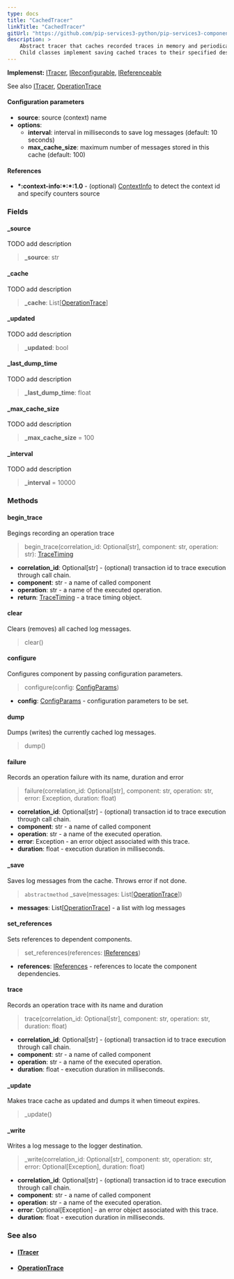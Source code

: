 ```yaml
---
type: docs
title: "CachedTracer"
linkTitle: "CachedTracer"
gitUrl: "https://github.com/pip-services3-python/pip-services3-components-python"
description: >
    Abstract tracer that caches recorded traces in memory and periodically dumps them.
    Child classes implement saving cached traces to their specified destinations.
---
```


**Implemenst:** [ITracer](../itracer), [IReconfigurable](../../../commons/config/ireconfigurable), [IReferenceable](../../../commons/refer/ireferenceable)

See also [ITracer](../itracer), [OperationTrace](../operation_trace)

#### Configuration parameters

- **source**: source (context) name
- **options**:
    - **interval**: interval in milliseconds to save log messages (default: 10 seconds)
    - **max_cache_size**: maximum number of messages stored in this cache (default: 100)        

#### References

- **\*:context-info:\*:\*:1.0** - (optional) [ContextInfo](../../info/context_info) to detect the context id and specify counters source

### Fields

<span class="hide-title-link">

#### _source
TODO add description
> **_source**: str

#### _cache
TODO add description
> **_cache**: List[[OperationTrace](../operation_trace)]

#### _updated
TODO add description
> **_updated**: bool

#### _last_dump_time
TODO add description
> **_last_dump_time**: float

#### _max_cache_size
TODO add description
> **_max_cache_size** = 100

#### _interval
TODO add description
> **_interval** = 10000

</span>


### Methods

#### begin_trace
Begings recording an operation trace

> begin_trace(correlation_id: Optional[str], component: str, operation: str): [TraceTiming](../trace_timing)

- **correlation_id**: Optional[str] - (optional) transaction id to trace execution through call chain.
- **component**: str - a name of called component
- **operation**: str - a name of the executed operation.
- **return**: [TraceTiming](../trace_timing) - a trace timing object.


#### clear
Clears (removes) all cached log messages.

> clear()


#### configure
Configures component by passing configuration parameters.

> configure(config: [ConfigParams](../../../commons/config/config_params))

- **config**: [ConfigParams](../../../commons/config/config_params) - configuration parameters to be set.


#### dump
Dumps (writes) the currently cached log messages.

> dump()


#### failure
Records an operation failure with its name, duration and error

> failure(correlation_id: Optional[str], component: str, operation: str, error: Exception,
duration: float)

- **correlation_id**: Optional[str] - (optional) transaction id to trace execution through call chain.
- **component**: str - a name of called component
- **operation**: str - a name of the executed operation.
- **error**: Exception - an error object associated with this trace.
- **duration**: float - execution duration in milliseconds.


#### _save
Saves log messages from the cache.
Throws error if not done.

> `abstractmethod` _save(messages: List[[OperationTrace](../operation_trace)])

- **messages**: List[[OperationTrace](../operation_trace)] - a list with log messages

#### set_references
Sets references to dependent components.

> set_references(references: [IReferences](../../../commons/refer/ireferences))

- **references**: [IReferences](../../../commons/refer/ireferences) - references to locate the component dependencies.

#### trace
Records an operation trace with its name and duration

> trace(correlation_id: Optional[str], component: str, operation: str, duration: float)

- **correlation_id**: Optional[str] - (optional) transaction id to trace execution through call chain.
- **component**: str - a name of called component
- **operation**: str - a name of the executed operation.
- **duration**: float - execution duration in milliseconds.


#### _update
Makes trace cache as updated
and dumps it when timeout expires.

> _update()


#### _write
Writes a log message to the logger destination.

> _write(correlation_id: Optional[str], component: str, operation: str, error: Optional[Exception], duration: float)

- **correlation_id**: Optional[str] - (optional) transaction id to trace execution through call chain.
- **component**: str - a name of called component
- **operation**: str - a name of the executed operation.
- **error**: Optional[Exception] - an error object associated with this trace.
- **duration**: float - execution duration in milliseconds.


### See also
- #### [ITracer](../itracer)
- #### [OperationTrace](../operation_trace)